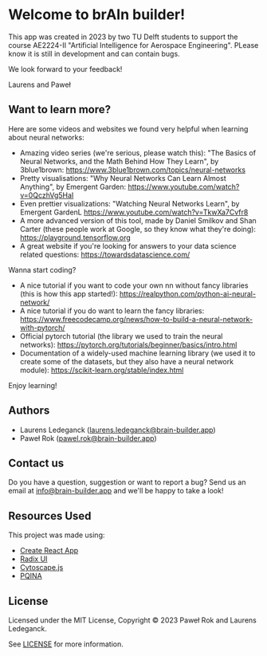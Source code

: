 # Welcome to brAIn builder!

This app was created in 2023 by two TU Delft students to support the course AE2224-II "Artificial Intelligence for Aerospace Engineering". 
PLease know it is still in development and can contain bugs. 

We look forward to your feedback!

Laurens and Paweł

## Want to learn more? 

Here are some videos and websites we found very helpful when learning about neural networks:

- Amazing video series (we're serious, please watch this): "The Basics of Neural Networks, and the Math Behind How They Learn", by 3blue1brown: https://www.3blue1brown.com/topics/neural-networks
- Pretty visualisations: "Why Neural Networks Can Learn Almost Anything", by Emergent Garden: https://www.youtube.com/watch?v=0QczhVg5HaI
- Even prettier visualizations: "Watching Neural Networks Learn", by Emergent GardenL  https://www.youtube.com/watch?v=TkwXa7Cvfr8
- A more advanced version of this tool, made by Daniel Smilkov and Shan Carter (these people work at Google, so they know what they're doing): https://playground.tensorflow.org
- A great website if you're looking for answers to your data science related questions: https://towardsdatascience.com/

Wanna start coding?
- A nice tutorial if you want to code your own nn without fancy libraries (this is how this app started!): https://realpython.com/python-ai-neural-network/
- A nice tutorial if you do want to learn the fancy libraries: https://www.freecodecamp.org/news/how-to-build-a-neural-network-with-pytorch/
- Official pytorch tutorial (the library we used to train the neural networks): https://pytorch.org/tutorials/beginner/basics/intro.html
- Documentation of a widely-used machine learning library (we used it to create some of the datasets, but they also have a neural network module): https://scikit-learn.org/stable/index.html

Enjoy learning!

## Authors

- Laurens Ledeganck ([laurens.ledeganck@brain-builder.app](mailto:laurens.ledeganck@brain-builder.app))
- Paweł Rok ([pawel.rok@brain-builder.app](mailto:pawel.rok@brain-builder.app))

## Contact us

Do you have a question, suggestion or want to report a bug? Send us an email at [info@brain-builder.app](mailto:info@brain-builder.app) and we'll be happy to take a look!

## Resources Used


This project was made using:
- [Create React App](https://github.com/facebook/create-react-app)
- [Radix UI](https://www.radix-ui.com/)
- [Cytoscape.js](https://js.cytoscape.org/)
- [PQINA](https://pqina.nl)

## License

Licensed under the MIT License, Copyright © 2023 Paweł Rok and Laurens Ledeganck.

See [LICENSE](https://github.com/Pawel024/brain-builder/blob/django_app/LICENSE) for more information.
